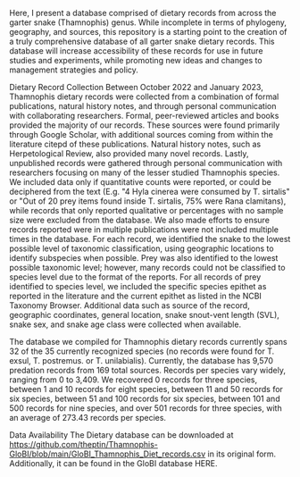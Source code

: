 Here, I present a database comprised of dietary records from across the garter snake (Thamnophis) genus.  While incomplete in terms of phylogeny, geography, and sources, this repository is a starting point to the creation of a truly comprehensive database of all garter snake dietary records. This database will increase accessibility of these records for use in future studies and experiments, while promoting new ideas and changes to management strategies and policy.

Dietary Record Collection
Between October 2022 and January 2023, Thamnophis dietary records were collected from a combination of formal publications, natural history notes, and through personal communication with collaborating researchers. Formal, peer-reviewed articles and books provided the majority of our records. These sources were found primarily through Google Scholar, with additional sources coming from within the literature citepd of these publications. Natural history notes, such as Herpetological Review, also provided many novel records. Lastly, unpublished records were gathered through personal communication with researchers focusing on many of the lesser studied Thamnophis species. We included data only if quantitative counts were reported, or could be deciphered from the text (E.g. "4 Hyla cinerea were consumed by T. sirtalis" or "Out of 20 prey items found inside T. sirtalis, 75% were Rana clamitans), while records that only reported qualitative or percentages with no sample size were excluded from the database. We also made efforts to ensure records reported were in multiple publications were not included multiple times in the database. For each record, we identified the snake to the lowest possible level of taxonomic classification, using geographic locations to identify subspecies when possible. Prey was also identified to the lowest possible taxonomic level; however, many records could not be classified to species level due to the format of the reports. For all records of prey identified to species level, we included the specific species epithet as reported in the literature and the current epithet as listed in the NCBI Taxonomy Browser. Additional data such as source of the record, geographic coordinates, general location, snake snout-vent length (SVL), snake sex, and snake age class were collected when available.

The database we compiled for Thamnophis dietary records currently spans 32 of the 35 currently recognized species (no records were found for T. exsul, T. postremus. or T. unilabialis). Currently, the database has 9,570 predation records from 169 total sources. Records per species vary widely, ranging from 0 to 3,409. We recovered 0 records for three species, between 1 and 10 records for eight species, between 11 and 50 records for six species, between 51 and 100 records for six species, between 101 and 500 records for nine species, and over 501 records for three species, with an average of 273.43 records per species.


Data Availability
The Dietary database can be downloaded at https://github.com/theptin/Thamnophis-GloBI/blob/main/GloBI_Thamnophis_Diet_records.csv in its original form. Additionally, it can be found in the GloBI database HERE. 

